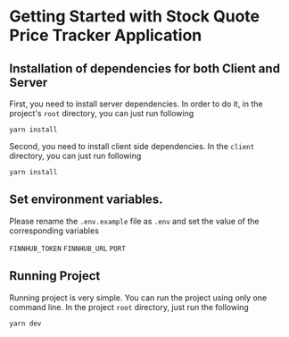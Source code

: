 # Getting Started with Stock Quote Price Tracker Application

## Installation of dependencies for both Client and Server

First, you need to install server dependencies. In order to do it, in the project's `root` directory, you can just run following

`yarn install`

Second, you need to install client side dependencies. In the `client` directory, you can just run following

`yarn install`

## Set environment variables.

Please rename the `.env.example` file as `.env` and set the value of the corresponding variables

`FINNHUB_TOKEN`
`FINNHUB_URL`
`PORT`

## Running Project

Running project is very simple.
You can run the project using only one command line.
In the project `root` directory, just run the following

`yarn dev`
